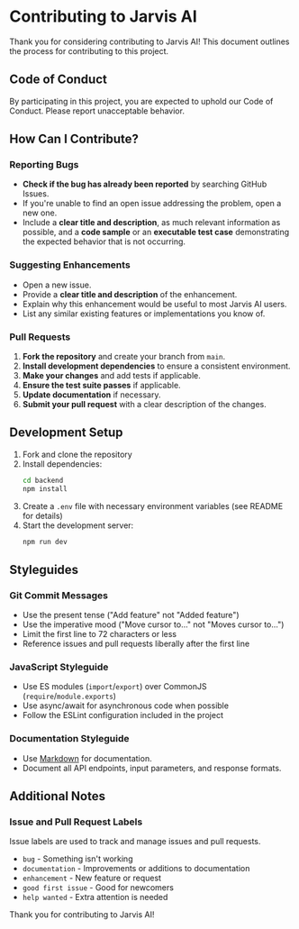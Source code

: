 # Contributing to Jarvis AI

Thank you for considering contributing to Jarvis AI! This document outlines the process for contributing to this project.

## Code of Conduct

By participating in this project, you are expected to uphold our Code of Conduct. Please report unacceptable behavior.

## How Can I Contribute?

### Reporting Bugs

- **Check if the bug has already been reported** by searching GitHub Issues.
- If you're unable to find an open issue addressing the problem, open a new one.
- Include a **clear title and description**, as much relevant information as possible, and a **code sample** or an **executable test case** demonstrating the expected behavior that is not occurring.

### Suggesting Enhancements

- Open a new issue.
- Provide a **clear title and description** of the enhancement.
- Explain why this enhancement would be useful to most Jarvis AI users.
- List any similar existing features or implementations you know of.

### Pull Requests

1. **Fork the repository** and create your branch from `main`.
2. **Install development dependencies** to ensure a consistent environment.
3. **Make your changes** and add tests if applicable.
4. **Ensure the test suite passes** if applicable.
5. **Update documentation** if necessary.
6. **Submit your pull request** with a clear description of the changes.

## Development Setup

1. Fork and clone the repository
2. Install dependencies:
   ```bash
   cd backend
   npm install
   ```
3. Create a `.env` file with necessary environment variables (see README for details)
4. Start the development server:
   ```bash
   npm run dev
   ```

## Styleguides

### Git Commit Messages

* Use the present tense ("Add feature" not "Added feature")
* Use the imperative mood ("Move cursor to..." not "Moves cursor to...")
* Limit the first line to 72 characters or less
* Reference issues and pull requests liberally after the first line

### JavaScript Styleguide

* Use ES modules (`import`/`export`) over CommonJS (`require`/`module.exports`)
* Use async/await for asynchronous code when possible
* Follow the ESLint configuration included in the project

### Documentation Styleguide

* Use [Markdown](https://guides.github.com/features/mastering-markdown/) for documentation.
* Document all API endpoints, input parameters, and response formats.

## Additional Notes

### Issue and Pull Request Labels

Issue labels are used to track and manage issues and pull requests.

* `bug` - Something isn't working
* `documentation` - Improvements or additions to documentation
* `enhancement` - New feature or request
* `good first issue` - Good for newcomers
* `help wanted` - Extra attention is needed

Thank you for contributing to Jarvis AI!
